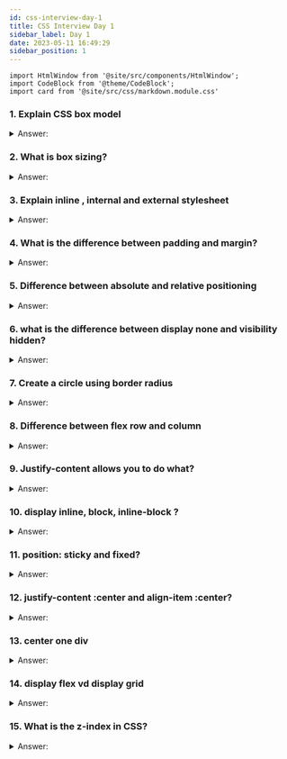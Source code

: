 ```yaml
---
id: css-interview-day-1
title: CSS Interview Day 1
sidebar_label: Day 1
date: 2023-05-11 16:49:29
sidebar_position: 1
---
```


```mdx-code-block
import HtmlWindow from '@site/src/components/HtmlWindow';
import CodeBlock from '@theme/CodeBlock';
import card from '@site/src/css/markdown.module.css'
```

### 1. Explain CSS box model

<details>
    <summary>Answer:</summary>
</details>

### 2. What is box sizing?

<details>
    <summary>Answer:</summary>
</details>

### 3. Explain inline , internal and external stylesheet

<details>
    <summary>Answer:</summary>
</details>

### 4. What is the difference between padding and margin?

<details>
    <summary>Answer:</summary>
</details>

### 5. Difference between absolute and relative positioning

<details>
    <summary>Answer:</summary>
</details>

### 6. what is the difference between display none and visibility hidden?

<details>
    <summary>Answer:</summary>
</details>

### 7. Create a circle using border radius 

<details>
    <summary>Answer:</summary>
</details>

### 8. Difference between flex row and column

<details>
    <summary>Answer:</summary>
</details>

### 9. Justify-content allows you to do what?

<details>
    <summary>Answer:</summary>
</details>

### 10. display inline, block, inline-block ?

<details>
    <summary>Answer:</summary>
</details>

### 11. position: sticky and fixed?

<details>
    <summary>Answer:</summary>
</details>

### 12. justify-content :center and align-item :center?

<details>
    <summary>Answer:</summary>
</details>

### 13. center one div

<details>
    <summary>Answer:</summary>
</details>

### 14. display flex vd display grid

<details>
    <summary>Answer:</summary>
</details>

### 15. What is the z-index in CSS?

<details>
    <summary>Answer:</summary>
</details>